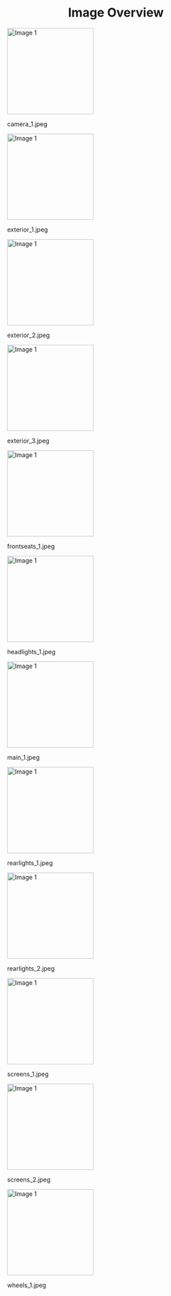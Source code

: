 <h1 style ="text-align: center;"> Image Overview </h1>
<div>
<div style="width="20%">
<img src="https://media.evkx.net/multimedia/models/tesla/model_3/model_3/camera_1_xst.jpeg" alt="Image 1" style="width: 200px;">
<p>camera_1.jpeg</p>
</div>
<div style="width="20%">
<img src="https://media.evkx.net/multimedia/models/tesla/model_3/model_3/exterior_1_xst.jpeg" alt="Image 1" style="width: 200px;">
<p>exterior_1.jpeg</p>
</div>
<div style="width="20%">
<img src="https://media.evkx.net/multimedia/models/tesla/model_3/model_3/exterior_2_xst.jpeg" alt="Image 1" style="width: 200px;">
<p>exterior_2.jpeg</p>
</div>
<div style="width="20%">
<img src="https://media.evkx.net/multimedia/models/tesla/model_3/model_3/exterior_3_xst.jpeg" alt="Image 1" style="width: 200px;">
<p>exterior_3.jpeg</p>
</div>
<div style="width="20%">
<img src="https://media.evkx.net/multimedia/models/tesla/model_3/model_3/frontseats_1_xst.jpeg" alt="Image 1" style="width: 200px;">
<p>frontseats_1.jpeg</p>
</div>
<div style="width="20%">
<img src="https://media.evkx.net/multimedia/models/tesla/model_3/model_3/headlights_1_xst.jpeg" alt="Image 1" style="width: 200px;">
<p>headlights_1.jpeg</p>
</div>
<div style="width="20%">
<img src="https://media.evkx.net/multimedia/models/tesla/model_3/model_3/main_1_xst.jpeg" alt="Image 1" style="width: 200px;">
<p>main_1.jpeg</p>
</div>
<div style="width="20%">
<img src="https://media.evkx.net/multimedia/models/tesla/model_3/model_3/rearlights_1_xst.jpeg" alt="Image 1" style="width: 200px;">
<p>rearlights_1.jpeg</p>
</div>
<div style="width="20%">
<img src="https://media.evkx.net/multimedia/models/tesla/model_3/model_3/rearlights_2_xst.jpeg" alt="Image 1" style="width: 200px;">
<p>rearlights_2.jpeg</p>
</div>
<div style="width="20%">
<img src="https://media.evkx.net/multimedia/models/tesla/model_3/model_3/screens_1_xst.jpeg" alt="Image 1" style="width: 200px;">
<p>screens_1.jpeg</p>
</div>
<div style="width="20%">
<img src="https://media.evkx.net/multimedia/models/tesla/model_3/model_3/screens_2_xst.jpeg" alt="Image 1" style="width: 200px;">
<p>screens_2.jpeg</p>
</div>
<div style="width="20%">
<img src="https://media.evkx.net/multimedia/models/tesla/model_3/model_3/wheels_1_xst.jpeg" alt="Image 1" style="width: 200px;">
<p>wheels_1.jpeg</p>
</div>
</div>
